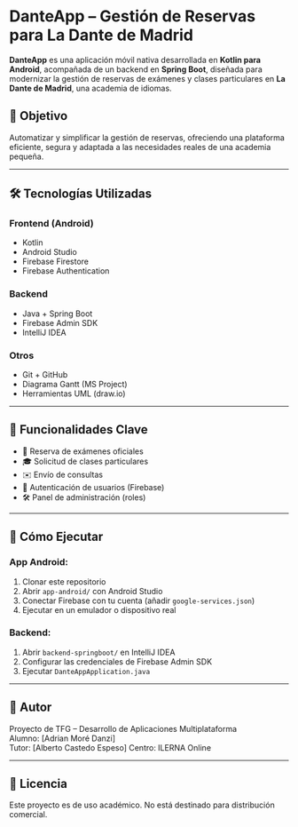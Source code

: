 # DanteApp – Gestión de Reservas para La Dante de Madrid

**DanteApp** es una aplicación móvil nativa desarrollada en **Kotlin para Android**, acompañada de un backend en **Spring Boot**, diseñada para modernizar la gestión de reservas de exámenes y clases particulares en **La Dante de Madrid**, una academia de idiomas. 

## 🎯 Objetivo

Automatizar y simplificar la gestión de reservas, ofreciendo una plataforma eficiente, segura y adaptada a las necesidades reales de una academia pequeña.

---

## 🛠️ Tecnologías Utilizadas

### Frontend (Android)
- Kotlin
- Android Studio
- Firebase Firestore
- Firebase Authentication

### Backend
- Java + Spring Boot
- Firebase Admin SDK
- IntelliJ IDEA

### Otros
- Git + GitHub
- Diagrama Gantt (MS Project)
- Herramientas UML (draw.io)

---

## 📱 Funcionalidades Clave

- 📆 Reserva de exámenes oficiales
- 🎓 Solicitud de clases particulares
- ✉️ Envío de consultas
- 🔐 Autenticación de usuarios (Firebase)
- 🛠️ Panel de administración (roles)

---

## 🚀 Cómo Ejecutar

### App Android:
1. Clonar este repositorio
2. Abrir `app-android/` con Android Studio
3. Conectar Firebase con tu cuenta (añadir `google-services.json`)
4. Ejecutar en un emulador o dispositivo real

### Backend:
1. Abrir `backend-springboot/` en IntelliJ IDEA
2. Configurar las credenciales de Firebase Admin SDK
3. Ejecutar `DanteAppApplication.java`

---

## 👤 Autor

Proyecto de TFG – Desarrollo de Aplicaciones Multiplataforma  
Alumno: [Adrian Moré Danzi]  
Tutor: [Alberto Castedo Espeso]
Centro: ILERNA Online

---

## 📝 Licencia

Este proyecto es de uso académico. No está destinado para distribución comercial.

